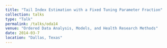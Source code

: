 ```yaml
---
title: "Tail Index Estimation with a Fixed Tuning Parameter Fraction"
collection: talks
type: "Talk"
permalink: /talks/oda14
venue: "Ordered Data Analysis, Models, and Health Research Methods"
date: 2014-03-7
location: "Dallas, Texas"
---
```

